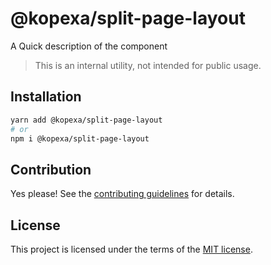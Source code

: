 # @kopexa/split-page-layout

A Quick description of the component

> This is an internal utility, not intended for public usage.

## Installation

```sh
yarn add @kopexa/split-page-layout
# or
npm i @kopexa/split-page-layout
```

## Contribution

Yes please! See the
[contributing guidelines](https://github.com/kopexa-grc/sight/blob/master/CONTRIBUTING.md)
for details.

## License

This project is licensed under the terms of the
[MIT license](https://github.com/kopexa-grc/sight/blob/master/LICENSE).